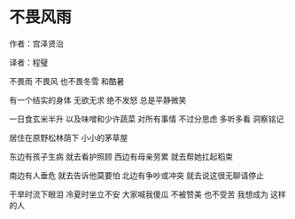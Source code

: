 # 不畏风雨

作者：宫泽贤治

译者：程璧

不畏雨 不畏风
也不畏冬雪
和酷暑

有一个结实的身体 无欲无求
绝不发怒 总是平静微笑

一日食玄米半升 以及味噌和少许蔬菜
对所有事情 不过分思虑
多听多看 洞察铭记

居住在原野松林荫下 小小的茅草屋

东边有孩子生病
就去看护照顾
西边有母亲劳累
就去帮她扛起稻束

南边有人垂危
就去告诉他莫要怕
北边有争吵或冲突
就去说这很无聊请停止

干旱时流下眼泪
冷夏时坐立不安
大家喊我傻瓜 不被赞美 也不受苦
我想成为 这样的人